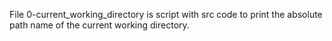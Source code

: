 File 0-current_working_directory is script with src code to print the absolute path name of the current working directory.
